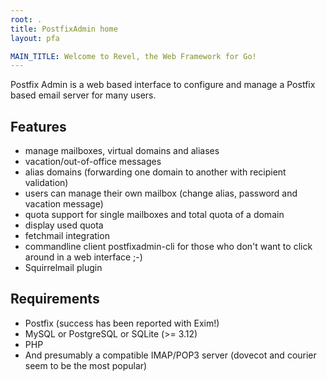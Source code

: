 ```yaml
---
root: .
title: PostfixAdmin home
layout: pfa

MAIN_TITLE: Welcome to Revel, the Web Framework for Go!
---
```


Postfix Admin is a web based interface to configure and manage a Postfix based email server for many users.
 
## Features

- manage mailboxes, virtual domains and aliases
- vacation/out-of-office messages
- alias domains (forwarding one domain to another with recipient validation)
- users can manage their own mailbox (change alias, password and vacation message)
- quota support for single mailboxes and total quota of a domain
- display used quota
- fetchmail integration
- commandline client postfixadmin-cli for those who don't want to click around in a web interface ;-)
- Squirrelmail plugin


## Requirements

- Postfix (success has been reported with Exim!)
- MySQL or PostgreSQL or SQLite (>= 3.12)
- PHP
- And presumably a compatible IMAP/POP3 server (dovecot and courier seem to be the most popular)

